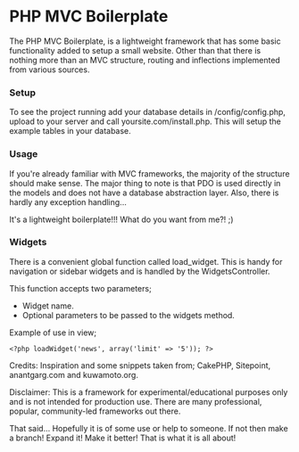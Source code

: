 PHP MVC Boilerplate
===================

The PHP MVC Boilerplate, is a lightweight framework 
that has some basic functionality added to setup a small 
website. Other than that there is nothing more than an 
MVC structure, routing and inflections implemented from 
various sources.

### Setup

To see the project running add your database details 
in /config/config.php, upload to your server and call 
yoursite.com/install.php. This will setup the example 
tables in your database.

### Usage

If you're already familiar with MVC frameworks, the majority 
of the structure should make sense. The major thing to 
note is that PDO is used directly in the models and does not 
have a database abstraction layer. Also, there is hardly 
any exception handling...

It's a lightweight boilerplate!!! What do you want from me?! ;)

### Widgets

There is a convenient global function called load_widget. 
This is handy for navigation or sidebar widgets and 
is handled by the WidgetsController.

This function accepts two parameters;

- Widget name.
- Optional parameters to be passed to the widgets method.

Example of use in view;

    <?php loadWidget('news', array('limit' => '5')); ?>

Credits: Inspiration and some snippets taken from; CakePHP, 
Sitepoint, anantgarg.com and kuwamoto.org.

Disclaimer: This is a framework for experimental/educational 
purposes only and is not intended for production use. There 
are many professional, popular, community-led frameworks out there. 

That said... Hopefully it is of some use or help to someone. If not 
then make a branch! Expand it! Make it better! That is what it is all about!
